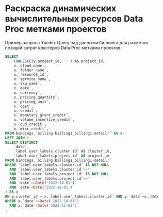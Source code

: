 # Раскраска динамических вычислительных ресурсов Data Proc метками проектов

Пример запроса Yandex Query над данными биллинга для разметки позиций затрат кластеров Data Proc метками проектов:

```SQL
SELECT
    COALESCE(y.project_id, '-') AS project_id,
    x.`cloud_name`,
    x.`folder_name`,
    x.`resource_id`,
    x.`service_name`,
    x.`sku_name`,
    x.`date`,
    x.`currency`,
    x.`pricing_quantity`,
    x.`pricing_unit`,
    x.`cost`,
    x.`credit`,
    x.`monetary_grant_credit`,
    x.`volume_incentive_credit`,
    x.`cud_credit`,
    x.`misc_credit`,
FROM bindings.`billing-billing1_billing1-detail/` AS x
LEFT JOIN (
SELECT DISTINCT
    `date`,
    `label.user_labels.cluster_id` AS cluster_id,
    `label.user_labels.project_id` AS project_id
FROM bindings.`billing-billing1_billing1-detail/`
WHERE `label.user_labels.cluster_id` IS NOT NULL
  AND `label.user_labels.cluster_id`<>''
  AND `label.user_labels.project_id` IS NOT NULL
  AND `label.user_labels.project_id`<>''
  AND `date`>=Date('2022-10-01')
  AND `date`<Date('2022-11-01')
) AS y
ON y.cluster_id = x.`label.user_labels.cluster_id` AND y.`date`=x.`date`
WHERE x.`date`>=Date('2022-10-01')
  AND x.`date`<Date('2022-11-01')
;
```
